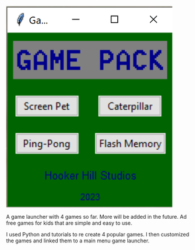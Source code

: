 <img src="GamePackpic_2.png">




A game launcher with 4 games so far. More will be added in the future.
Ad free games for kids that are simple and easy to use.

I used Python and tutorials to re create 4 popular games. I then customized the games
and linked them to a main menu game launcher. 


